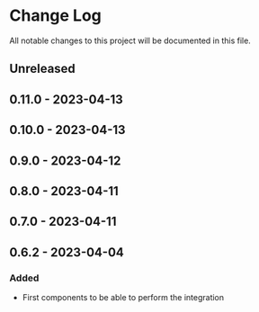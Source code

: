 # Change Log

All notable changes to this project will be documented in this file.

## Unreleased

## 0.11.0 - 2023-04-13

## 0.10.0 - 2023-04-13

## 0.9.0 - 2023-04-12

## 0.8.0 - 2023-04-11

## 0.7.0 - 2023-04-11

## 0.6.2 - 2023-04-04
### Added
- First components to be able to perform the integration
